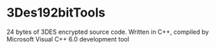 # 3Des192bitTools
24 bytes of 3DES encrypted source code. Written in C++, compiled by Microsoft Visual C++ 6.0 development tool
